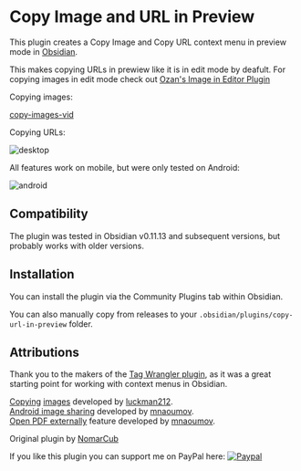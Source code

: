 # Copy Image and URL in Preview

This plugin creates a Copy Image and Copy URL context menu in preview mode in [Obsidian](https://obsidian.md/).

This makes copying URLs in prewiew like it is in edit mode by deafult. For copying images in edit mode check out [Ozan's Image in Editor Plugin](https://github.com/ozntel/oz-image-in-editor-obsidian)

Copying images:

[copy-images-vid](https://user-images.githubusercontent.com/1992842/132140547-fead74c1-4bec-489a-945c-f28cbba43493.mp4)

Copying URLs:

![desktop](https://user-images.githubusercontent.com/5298006/125515738-8fb2143d-6502-46d3-a1b8-57b025211c2f.gif)

All features work on mobile, but were only tested on Android:

![android](https://user-images.githubusercontent.com/5298006/125515758-bdf77074-a58c-4a6d-affa-88d031991ab2.gif)

## Compatibility

The plugin was tested in Obsidian v0.11.13 and subsequent versions, but probably works with older versions.

## Installation

You can install the plugin via the Community Plugins tab within Obsidian.

You can also manually copy from releases to your `.obsidian/plugins/copy-url-in-preview` folder.

## Attributions

Thank you to the makers of the [Tag Wrangler plugin](https://github.com/pjeby/tag-wrangler), as it was a great starting point for working with context menus in Obsidian.

[Copying](https://github.com/NomarCub/obsidian-copy-url-in-preview/pull/2) [images](https://github.com/NomarCub/obsidian-copy-url-in-preview/pull/3) developed by [luckman212](https://github.com/luckman212).  
[Android image sharing](https://github.com/NomarCub/obsidian-copy-url-in-preview/issues/5) developed by [mnaoumov](https://github.com/mnaoumov).  
[Open PDF externally](https://github.com/NomarCub/obsidian-copy-url-in-preview/issues/9) feature developed by [mnaoumov](https://github.com/mnaoumov).

Original plugin by [NomarCub](https://github.com/luckman212)

If you like this plugin you can support me on PayPal here: [![Paypal](https://img.shields.io/badge/paypal-nomarcub-yellow?style=social&logo=paypal)](https://paypal.me/nomarcub)
